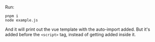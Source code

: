 Run:

```
pnpm i
node example.js
```

And it will print out the vue template with the auto-import added. But it's added before the `<script>` tag, instead of getting added inside it.
